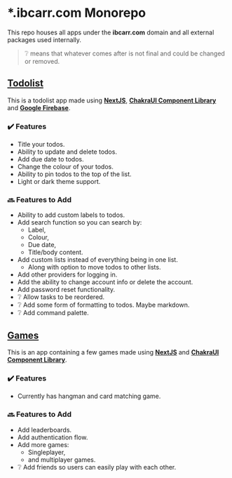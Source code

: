 # \*.ibcarr.com Monorepo

This repo houses all apps under the **ibcarr.com** domain and all external packages used internally.

> ❔ means that whatever comes after is not final and could be changed or removed.

## [Todolist](https://todolist.ibcarr.com)

This is a todolist app made using [**NextJS**](https://nextjs.org/), [**ChakraUI Component Library**](https://chakra-ui.com/) and [**Google Firebase**](https://firebase.google.com/).

### ✔️ Features

- Title your todos.
- Ability to update and delete todos.
- Add due date to todos.
- Change the colour of your todos.
- Ability to pin todos to the top of the list.
- Light or dark theme support.

### 🔜 Features to Add

- Ability to add custom labels to todos.
- Add search function so you can search by:
  - Label,
  - Colour,
  - Due date,
  - Title/body content.
- Add custom lists instead of everything being in one list.
  - Along with option to move todos to other lists.
- Add other providers for logging in.
- Add the ability to change account info or delete the account.
- Add password reset functionality.
- ❔ Allow tasks to be reordered.
- ❔ Add some form of formatting to todos. Maybe markdown.
- ❔ Add command palette.

## [Games](https://games.ibcarr.com)

This is an app containing a few games made using [**NextJS**](https://nextjs.org/) and [**ChakraUI Component Library**](https://chakra-ui.com/).

### ✔️ Features

- Currently has hangman and card matching game.

### 🔜 Features to Add

- Add leaderboards.
- Add authentication flow.
- Add more games:
  - Singleplayer,
  - and multiplayer games.
- ❔ Add friends so users can easily play with each other.
